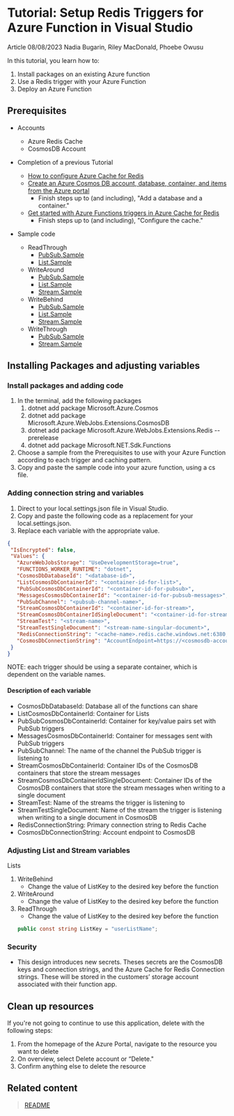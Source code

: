 # Tutorial: Setup Redis Triggers for Azure Function in Visual Studio
Article 08/08/2023 Nadia Bugarin, Riley MacDonald, Phoebe Owusu

In this tutorial, you learn how to:
1. Install packages on an existing Azure function
2. Use a Redis trigger with your Azure Function
3. Deploy an Azure Function


## Prerequisites
- Accounts
    - Azure Redis Cache 
   - CosmosDB Account
- Completion of a previous Tutorial
    - [How to configure Azure Cache for Redis](https://learn.microsoft.com/en-us/azure/azure-cache-for-redis/cache-configure)
    - [Create an Azure Cosmos DB account, database, container, and items from the Azure portal](https://learn.microsoft.com/en-us/azure/cosmos-db/nosql/quickstart-portal)
        - Finish steps up to (and including), "Add a database and a container."
    - [Get started with Azure Functions triggers in Azure Cache for Redis](https://learn.microsoft.com/en-us/azure/azure-cache-for-redis/cache-tutorial-functions-getting-started)
        - Finish steps up to (and including), "Configure the cache."

- Sample code
    - ReadThrough
        - [PubSub.Sample](ReadThroughSamples/PubSubSample.cs)
        - [List.Sample](ReadThroughSamples/ListSample.cs)
    - WriteAround
        - [PubSub.Sample](WriteAroundSamples/PubSubSample.cs)
        - [List.Sample](WriteAroundSamples/ListSample.cs)
        - [Stream.Sample](WriteAroundSamples/StreamSample.cs)
    - WriteBehind
        - [PubSub.Sample](WriteBehindSamples/PubSubSample.cs)
        - [List.Sample](WriteBehindSamples/ListSample.cs)
        - [Stream.Sample](WriteBehindSamples/StreamSample.cs)
    - WriteThrough
        - [PubSub.Sample](WriteThroughSamples/PubSubSample.cs)
        - [Stream.Sample](WriteThroughSamples/StreamSample.cs)

## Installing Packages and adjusting variables

### Install packages and adding code
1. In the terminal, add the following packages
    1. dotnet add package Microsoft.Azure.Cosmos
    2. dotnet add package Microsoft.Azure.WebJobs.Extensions.CosmosDB
    3. dotnet add package Microsoft.Azure.WebJobs.Extensions.Redis --prerelease
    4. dotnet add package Microsoft.NET.Sdk.Functions
2. Choose a sample from the Prerequisites to use with your Azure Function according to each trigger and caching pattern.
3. Copy and paste the sample code into your azure function, using a cs file.

### Adding connection string and variables
1. Direct to your local.settings.json file in Visual Studio.
2. Copy and paste the following code as a replacement for your local.settings.json.
3. Replace each variable with the appropriate value.
 ```json
{
  "IsEncrypted": false,
  "Values": {
    "AzureWebJobsStorage": "UseDevelopmentStorage=true",
    "FUNCTIONS_WORKER_RUNTIME": "dotnet",
    "CosmosDbDatabaseId": "<database-id>",
    "ListCosmosDbContainerId": "<container-id-for-list>",
    "PubSubCosmosDbContainerId": "<container-id-for-pubsub>",
    "MessagesCosmosDbContainerId": "<container-id-for-pubsub-messages>",
    "PubSubChannel": "<pubsub-channel-name>",
    "StreamCosmosDbContainerId": "<container-id-for-stream>",
    "StreamCosmosDbContainerIdSingleDocument": "<container-id-for-stream-singular-document>",
    "StreamTest": "<stream-name>",
    "StreamTestSingleDocument": "<stream-name-singular-document>",
    "RedisConnectionString": "<cache-name>.redis.cache.windows.net:6380,password=<access-key>,ssl=True,abortConnect=False,tiebreaker=",
    "CosmosDbConnectionString": "AccountEndpoint=https://<cosmosdb-account>.documents.azure.com:443/;AccountKey=<access-key>;"
  }
}
 ```
 NOTE: each trigger should be using a separate container, which is dependent on the variable names.

 #### Description of each variable
 * CosmosDbDatabaseId: Database all of the functions can share
 * ListCosmosDbContainerId: Container for Lists
 * PubSubCosmosDbContainerId: Container for key/value pairs set with PubSub triggers
 * MessagesCosmosDbContainerId: Container for messages sent with PubSub triggers
 * PubSubChannel: The name of the channel the PubSub trigger is listening to
 * StreamCosmosDbContainerId: Container IDs of the CosmosDB containers that store the stream messages
 * StreamCosmosDbContainerIdSingleDocument: Container IDs of the CosmosDB containers that store the stream messages when writing to a single document
 * StreamTest: Name of the streams the trigger is listening to
 * StreamTestSingleDocument: Name of the stream the trigger is listening when writing to a single document in CosmosDB
 * RedisConnectionString: Primary connection string to Redis Cache
 * CosmosDbConnectionString: Account endpoint to CosmosDB

### Adjusting List and Stream variables
Lists 
1.	WriteBehind
    - Change the value of ListKey to the desired key before the function 
2.	WriteAround 
    - Change the value of ListKey to the desired key before the function 
3. ReadThrough
    - Change the value of ListKey to the desired key before the function
    ```csharp
    public const string ListKey = "userListName";
    ```
    

### Security
* This design introduces new secrets. Theses secrets are the CosmosDB keys and connection strings, and the Azure Cache for Redis Connection strings. These will be stored in the customers’ storage account associated with their function app.

## Clean up resources

If you're not going to continue to use this application, delete
<resources> with the following steps:

1. From the homepage of the Azure Portal, navigate to the resource you want to delete
1. On overview, select Delete account or “Delete."
1. Confirm anything else to delete the resource


## Related content

> [README](README.md)



